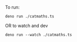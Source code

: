To run:

```
deno run ./catmaths.ts
```

OR to watch and dev

```
deno run --watch ./catmaths.ts
```
